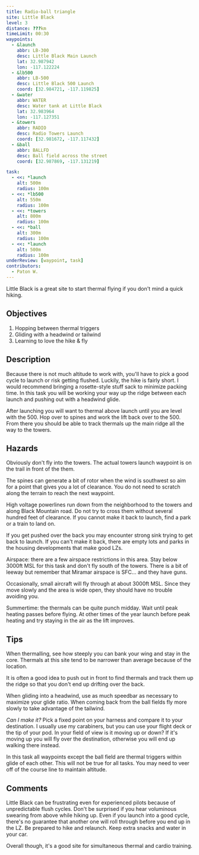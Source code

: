 ```yaml
---
title: Radio-ball triangle
site: Little Black
level: 3
distance: ???km
timeLimit: 00:30
waypoints:
  - &launch
    abbr: LB-300
    desc: Little Black Main Launch
    lat: 32.987942
    lon: -117.122224
  - &lb500
    abbr: LB-500
    desc: Little Black 500 Launch
    coord: [32.984721, -117.119825]
  - &water
    abbr: WATER
    desc: Water tank at Little Black
    lat: 32.983964
    lon: -117.127351
  - &towers
    abbr: RADIO
    desc: Radio Towers Launch
    coord: [32.981672, -117.117432]
  - &ball
    abbr: BALLFD
    desc: Ball field across the street
    coord: [32.987869, -117.131219]

task:
  - <<: *launch
    alt: 500m
    radius: 100m
  - <<: *lb500
    alt: 550m
    radius: 100m
  - <<: *towers
    alt: 800m
    radius: 100m
  - <<: *ball
    alt: 300m
    radius: 100m
  - <<: *launch
    alt: 500m
    radius: 100m
underReview: [waypoint, task]
contributors:
  - Paton W.
---
```

Little Black is a great site to start thermal flying if you don't mind a quick hiking.

## Objectives
1. Hopping between thermal triggers
2. Gliding with a headwind or tailwind
3. Learning to love the hike & fly

## Description

Because there is not much altitude to work with, you'll have to pick a good
cycle to launch or risk getting flushed.
Luckily, the hike is fairly short. I would recommend bringing a rosette-style
stuff sack to minimize packing time.  In this task you will be working your way
up the ridge between each launch and pushing out with a headwind glide.

After launching you will want to thermal above launch until you are level with the 500.
Hop over to spines and work the lift back over to the 500.
From there you should be able to track thermals up the main ridge all the way to the towers.

## Hazards
Obviously don't fly into the towers. The actual towers launch waypoint is on the trail in front of the them.

The spines can generate a bit of rotor when the wind is southwest so aim for a point that gives you a lot of clearance.
You do not need to scratch along the terrain to reach the next waypoint.

High voltage powerlines run down from the neighborhood to the towers and along Black Mountain road.
Do not try to cross them without several hundred feet of clearance.
If you cannot make it back to launch, find a park or a train to land on.

If you get pushed over the back you may encounter strong sink trying to get back to launch.
If you can't make it back, there are empty lots and parks in the housing developments that make good LZs.

Airspace: there are a few airspace restrictions in this area.
Stay below 3000ft MSL for this task and don't fly south of the towers.
There is a bit of leeway but remember that Miramar airspace is SFC... and they have guns.

Occasionally, small aircraft will fly through at about 3000ft MSL.
Since they move slowly and the area is wide open, they should have no trouble avoiding you.

Summertime: the thermals can be quite punch midday. Wait until peak heating passes before flying.
At other times of the year launch before peak heating and try staying in the air as the lift improves.

## Tips
When thermalling, see how steeply you can bank your wing and stay in the core.
Thermals at this site tend to be narrower than average because of the location.

It is often a good idea to push out in front to find thermals and track them up the ridge so that
you don't end up drifting over the back.

When gliding into a headwind, use as much speedbar as necessary to maximize your glide ratio.
When coming back from the ball fields fly more slowly to take advantage of the tailwind.

*Can I make it?* Pick a fixed point on your harness and compare it to your destination.
I usually use my carabiners, but you can use your flight deck or the tip of your pod.
In your field of view is it moving up or down? If it's moving up you will fly over the destination,
otherwise you will end up walking there instead.

In this task all waypoints except the ball field are thermal triggers within glide of each other.
This will not be true for all tasks. You may need to veer off of the course line to maintain altitude.

## Comments
Little Black can be frustrating even for experienced pilots because of unpredictable flush cycles.
Don't be surprised if you hear voluminous swearing from above while hiking up.
Even if you launch into a good cycle, there's no guarantee that another one will roll through
before you end up in the LZ. Be prepared to hike and relaunch. Keep extra snacks and water in your car.

Overall though, it's a good site for simultaneous thermal and cardio training.
